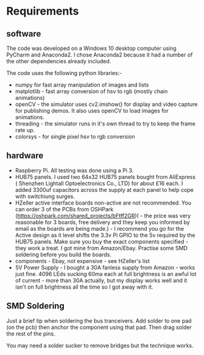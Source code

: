 # Requirements

## software
The code was developed on a Windows 10 desktop computer using PyCharm and Anaconda2. I chose Anaconda2 because it had 
a number of the other dependencies already included.

The code uses the following python libraries:-

- numpy for fast array manipulation of images and lists
- matplotlib - fast array conversion of hsv to rgb (mostly chain animations)
- openCV - the simulator uses cv2.imshow() for display and video capture for publishing demos. It also uses openCV to
 load images for animations.
- threading - the simulator runs in it's own thread to try to keep the frame rate up.
- colorsys - for single pixel hsv to rgb conversion

## hardware

- Raspberry Pi. All testing was done using a Pi 3.
- HUB75 panels. I used two 64x32 HUB75 panels bought from AliExpress ( Shenzhen Lightall Optoelectronics Co., LTD) 
for about £16 each. I added 3300uf capacitors across the supply at each panel to help cope with switchiung surges.
- HZeller active interface boards non-active are not recommended. You can order 3 of the PCBs from OSHPark 
(https://oshpark.com/shared_projects/bFtff2GR)( - the price was very reasonable for 3 boards, free delivery and they 
keep you informed by email as the boards are being made.) - I recommend you go for the Active design as it level shifts the 3.3v Pi GPIO to the 5v required by the HUB75 panels. Make sure you buy the exact components specified - they work a treat. I got mine from Amazon/Ebay. Practise some SMD soldering before you build the boards.
- components - Ebay, not expensive - see HZeller's list
- 5V Power Supply - I bought a 30A fanless supply from Amazon - works just fine. 4096 LEds sucking 60ma each at full 
brightness is an awful lot of current - more than 30A actually, but my display works well and it isn't on full 
brightness all the time so I got away with it.

## SMD Soldering

Just a brief tip when soldering the bus tranceivers. Add solder to one pad (on the pcb) then anchor the component using 
that pad. Then drag solder the rest of the pins. 

You may need a solder sucker to remove bridges but the technique works.

